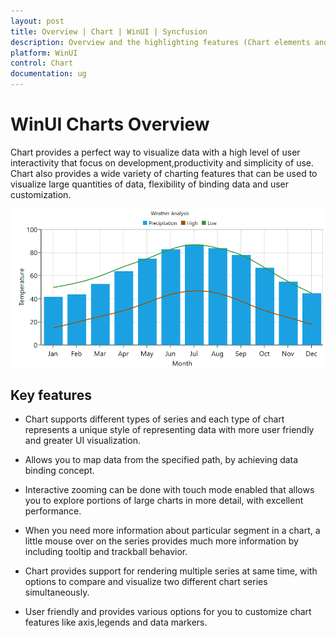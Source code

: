 ```yaml
---
layout: post
title: Overview | Chart | WinUI | Syncfusion
description: Overview and the highlighting features (Chart elements and interactive features) of the WinUI Chart control.
platform: WinUI
control: Chart
documentation: ug
---
```


# WinUI Charts Overview

Chart provides a perfect way to visualize data with a high level of user interactivity that focus on development,productivity and simplicity of use. Chart also provides a wide variety of charting features that can be used to visualize large quantities of data, flexibility of binding data and user customization. 

![Overview of WinUI Chart](Overview_images/img.png)

## Key features

* Chart supports different types of series and each type of chart represents a unique style of representing data with more user friendly and greater UI visualization.

* Allows you to map data from the specified path, by achieving data binding concept.

* Interactive zooming can be done with touch mode enabled that allows you to explore portions of large charts in more detail, with excellent performance.

* When you need more information about particular segment in a chart, a little mouse over on the series provides much more information by including tooltip and trackball behavior.

* Chart provides support for rendering multiple series at same time, with options to compare and visualize two different chart series simultaneously.

* User friendly and provides various options for you to customize chart features like axis,legends and data markers.

